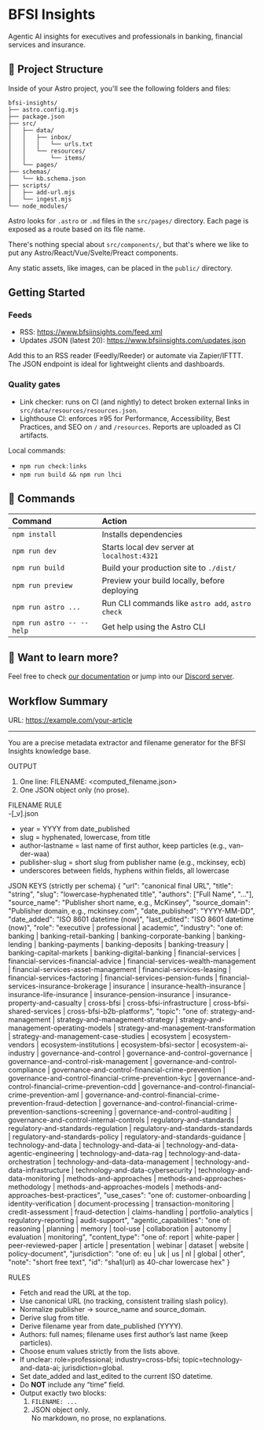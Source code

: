 # BFSI Insights

Agentic AI insights for executives and professionals in banking, financial services and insurance.

## 🚀 Project Structure

Inside of your Astro project, you'll see the following folders and files:

```
bfsi-insights/
├── astro.config.mjs
├── package.json
├── src/
│   ├── data/
│   │   ├── inbox/
│   │   │   └── urls.txt
│   │   └── resources/
│   │       └── items/
│   └── pages/
├── schemas/
│   └── kb.schema.json
├── scripts/
│   ├── add-url.mjs
│   └── ingest.mjs
└── node_modules/
```

Astro looks for `.astro` or `.md` files in the `src/pages/` directory. Each page is exposed as a route based on its file name.

There's nothing special about `src/components/`, but that's where we like to put any Astro/React/Vue/Svelte/Preact components.

Any static assets, like images, can be placed in the `public/` directory.

## Getting Started

### Feeds

- RSS: https://www.bfsiinsights.com/feed.xml
- Updates JSON (latest 20): https://www.bfsiinsights.com/updates.json

Add this to an RSS reader (Feedly/Reeder) or automate via Zapier/IFTTT. The JSON endpoint is ideal for lightweight clients and dashboards.

### Quality gates

- Link checker: runs on CI (and nightly) to detect broken external links in `src/data/resources/resources.json`.
- Lighthouse CI: enforces ≥95 for Performance, Accessibility, Best Practices, and SEO on `/` and `/resources`. Reports are uploaded as CI artifacts.

Local commands:

- `npm run check:links`
- `npm run build && npm run lhci`

## 🧞 Commands

| Command                   | Action                                           |
| :------------------------ | :----------------------------------------------- |
| `npm install`             | Installs dependencies                            |
| `npm run dev`             | Starts local dev server at `localhost:4321`      |
| `npm run build`           | Build your production site to `./dist/`          |
| `npm run preview`         | Preview your build locally, before deploying     |
| `npm run astro ...`       | Run CLI commands like `astro add`, `astro check` |
| `npm run astro -- --help` | Get help using the Astro CLI                     |

## 👀 Want to learn more?

Feel free to check [our documentation](https://docs.astro.build) or jump into our [Discord server](https://astro.build/chat).

## Workflow Summary

URL:
https://example.com/your-article

---

You are a precise metadata extractor and filename generator for the BFSI Insights knowledge base.

OUTPUT

1. One line: FILENAME: <computed_filename.json>
2. One JSON object only (no prose).

FILENAME RULE  
<year>_<slug>_<author-lastname>-<publisher-slug>[_v<version>].json

- year = YYYY from date_published
- slug = hyphenated, lowercase, from title
- author-lastname = last name of first author, keep particles (e.g., van-der-waa)
- publisher-slug = short slug from publisher name (e.g., mckinsey, ecb)
- underscores between fields, hyphens within fields, all lowercase

JSON KEYS (strictly per schema)
{
"url": "canonical final URL",
"title": "string",
"slug": "lowercase-hyphenated title",
"authors": ["Full Name", "..."],
"source_name": "Publisher short name, e.g., McKinsey",
"source_domain": "Publisher domain, e.g., mckinsey.com",
"date_published": "YYYY-MM-DD",
"date_added": "ISO 8601 datetime (now)",
"last_edited": "ISO 8601 datetime (now)",
"role": "executive | professional | academic",
"industry": "one of: banking | banking-retail-banking | banking-corporate-banking | banking-lending | banking-payments | banking-deposits | banking-treasury | banking-capital-markets | banking-digital-banking | financial-services | financial-services-financial-advice | financial-services-wealth-management | financial-services-asset-management | financial-services-leasing | financial-services-factoring | financial-services-pension-funds | financial-services-insurance-brokerage | insurance | insurance-health-insurance | insurance-life-insurance | insurance-pension-insurance | insurance-property-and-casualty | cross-bfsi | cross-bfsi-infrastructure | cross-bfsi-shared-services | cross-bfsi-b2b-platforms",
"topic": "one of: strategy-and-management | strategy-and-management-strategy | strategy-and-management-operating-models | strategy-and-management-transformation | strategy-and-management-case-studies | ecosystem | ecosystem-vendors | ecosystem-institutions | ecosystem-bfsi-sector | ecosystem-ai-industry | governance-and-control | governance-and-control-governance | governance-and-control-risk-management | governance-and-control-compliance | governance-and-control-financial-crime-prevention | governance-and-control-financial-crime-prevention-kyc | governance-and-control-financial-crime-prevention-cdd | governance-and-control-financial-crime-prevention-aml | governance-and-control-financial-crime-prevention-fraud-detection | governance-and-control-financial-crime-prevention-sanctions-screening | governance-and-control-auditing | governance-and-control-internal-controls | regulatory-and-standards | regulatory-and-standards-regulation | regulatory-and-standards-standards | regulatory-and-standards-policy | regulatory-and-standards-guidance | technology-and-data | technology-and-data-ai | technology-and-data-agentic-engineering | technology-and-data-rag | technology-and-data-orchestration | technology-and-data-data-management | technology-and-data-infrastructure | technology-and-data-cybersecurity | technology-and-data-monitoring | methods-and-approaches | methods-and-approaches-methodology | methods-and-approaches-models | methods-and-approaches-best-practices",
"use_cases": "one of: customer-onboarding | identity-verification | document-processing | transaction-monitoring | credit-assessment | fraud-detection | claims-handling | portfolio-analytics | regulatory-reporting | audit-support",
"agentic_capabilities": "one of: reasoning | planning | memory | tool-use | collaboration | autonomy | evaluation | monitoring",
"content_type": "one of: report | white-paper | peer-reviewed-paper | article | presentation | webinar | dataset | website | policy-document",
"jurisdiction": "one of: eu | uk | us | nl | global | other",
"note": "short free text",
"id": "sha1(url) as 40-char lowercase hex"
}

RULES

- Fetch and read the URL at the top.
- Use canonical URL (no tracking, consistent trailing slash policy).
- Normalize publisher → source_name and source_domain.
- Derive slug from title.
- Derive filename year from date_published (YYYY).
- Authors: full names; filename uses first author’s last name (keep particles).
- Choose enum values strictly from the lists above.
- If unclear: role=professional; industry=cross-bfsi; topic=technology-and-data-ai; jurisdiction=global.
- Set date_added and last_edited to the current ISO datetime.
- Do **NOT** include any “time” field.
- Output exactly two blocks:
  1. `FILENAME: ...`
  2. JSON object only.  
     No markdown, no prose, no explanations.
